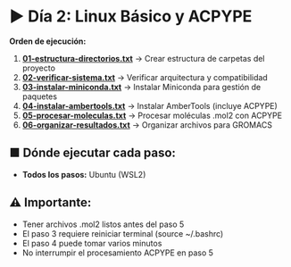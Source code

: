 # ▶ Día 2: Linux Básico y ACPYPE

**Orden de ejecución:**
1. **[01-estructura-directorios.txt](01-estructura-directorios.txt)** → Crear estructura de carpetas del proyecto
2. **[02-verificar-sistema.txt](02-verificar-sistema.txt)** → Verificar arquitectura y compatibilidad
3. **[03-instalar-miniconda.txt](03-instalar-miniconda.txt)** → Instalar Miniconda para gestión de paquetes
4. **[04-instalar-ambertools.txt](04-instalar-ambertools.txt)** → Instalar AmberTools (incluye ACPYPE)
5. **[05-procesar-moleculas.txt](05-procesar-moleculas.txt)** → Procesar moléculas .mol2 con ACPYPE
6. **[06-organizar-resultados.txt](06-organizar-resultados.txt)** → Organizar archivos para GROMACS

## ■ Dónde ejecutar cada paso:
- **Todos los pasos:** Ubuntu (WSL2)

## ⚠ Importante:
- Tener archivos .mol2 listos antes del paso 5
- El paso 3 requiere reiniciar terminal (source ~/.bashrc)
- El paso 4 puede tomar varios minutos
- No interrumpir el procesamiento ACPYPE en paso 5
